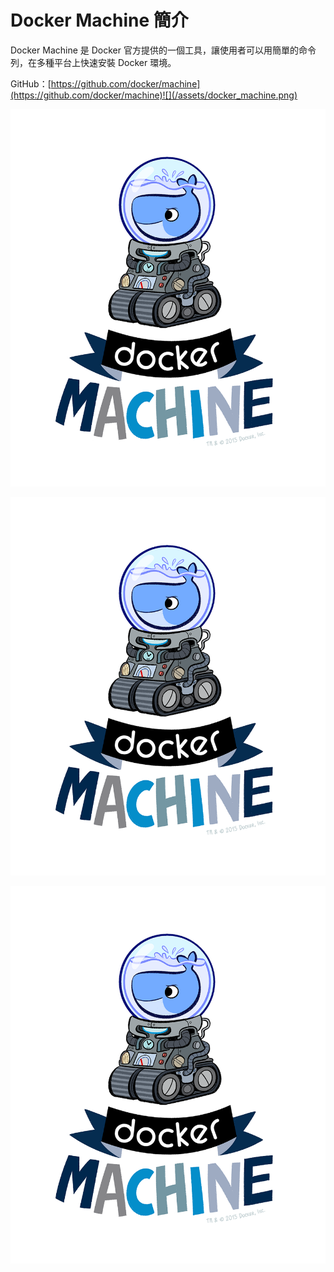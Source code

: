 # Docker Machine 簡介

Docker Machine 是 Docker 官方提供的一個工具，讓使用者可以用簡單的命令列，在多種平台上快速安裝 Docker 環境。

GitHub：[https://github.com/docker/machine](https://github.com/docker/machine)![](/assets/docker_machine.png)

![](/assets/docker_machine.png)

![](/assets/docker_machine.png)

![](/assets/docker_machine.png)

